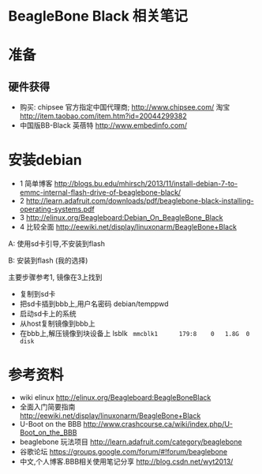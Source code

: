 # BeagleBone Black 相关笔记

# 准备
##  硬件获得
* 购买: chipsee 官方指定中国代理商;  http://www.chipsee.com/  淘宝 http://item.taobao.com/item.htm?id=20044299382
* 中国版BB-Black 英蓓特 http://www.embedinfo.com/

# 安装debian

* 1 简单博客 http://blogs.bu.edu/mhirsch/2013/11/install-debian-7-to-emmc-internal-flash-drive-of-beaglebone-black/
* 2 http://learn.adafruit.com/downloads/pdf/beaglebone-black-installing-operating-systems.pdf
* 3 http://elinux.org/Beagleboard:Debian_On_BeagleBone_Black
* 4 比较全面 http://eewiki.net/display/linuxonarm/BeagleBone+Black

A: 使用sd卡引导,不安装到flash

B: 安装到flash (我的选择)

主要步骤参考1, 镜像在3上找到

* 复制到sd卡
* 把sd卡插到bbb上,用户名密码 debian/temppwd
* 启动sd卡上的系统
* 从host复制镜像到bbb上
* 在bbb上,解压镜像到块设备上 lsblk ` mmcblk1      179:8    0   1.8G  0 disk`

# 参考资料
* wiki elinux http://elinux.org/Beagleboard:BeagleBoneBlack
* 全面入门简要指南 http://eewiki.net/display/linuxonarm/BeagleBone+Black
* U-Boot on the BBB http://www.crashcourse.ca/wiki/index.php/U-Boot_on_the_BBB
* beaglebone 玩法项目 http://learn.adafruit.com/category/beaglebone
* 谷歌论坛 https://groups.google.com/forum/#!forum/beaglebone
* 中文,个人博客.BBB相关使用笔记分享 http://blog.csdn.net/wyt2013/